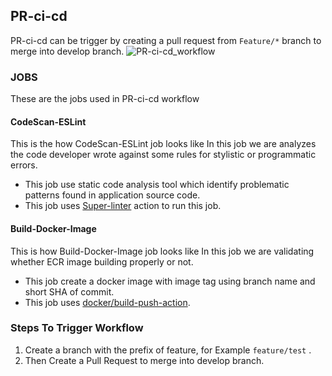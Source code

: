 ## PR-ci-cd
 
 PR-ci-cd can be trigger by creating a pull request from ``` Feature/* ``` branch to merge into develop branch.
 ![PR-ci-cd_workflow](https://github.com/REAN-Foundation/reancare-service/blob/feature/flow_documentation/assets/images/pr-ci-cd_workflow.png?raw=true)
 
### JOBS

 These are the jobs used in PR-ci-cd workflow
 
 #### CodeScan-ESLint
  This is the how CodeScan-ESLint job looks like
  In this job we are analyzes the code developer wrote against some rules for stylistic or programmatic errors.
 
  * This job use static code analysis tool which identify problematic patterns found in application source code.
  * This job uses [Super-linter](https://github.com/marketplace/actions/super-linter) action to run this job. 
 
 #### Build-Docker-Image
 This is how Build-Docker-Image job looks like
 In this job we are validating whether ECR image building properly or not.
 
  * This job create a docker image with image tag using branch name and short SHA of commit.
  * This job uses [docker/build-push-action](https://github.com/marketplace/actions/build-and-push-docker-images).  
 
### Steps To Trigger Workflow

 1. Create a branch with the prefix of feature, for Example ``` feature/test ``` .
 2. Then Create a Pull Request to merge into develop branch.
